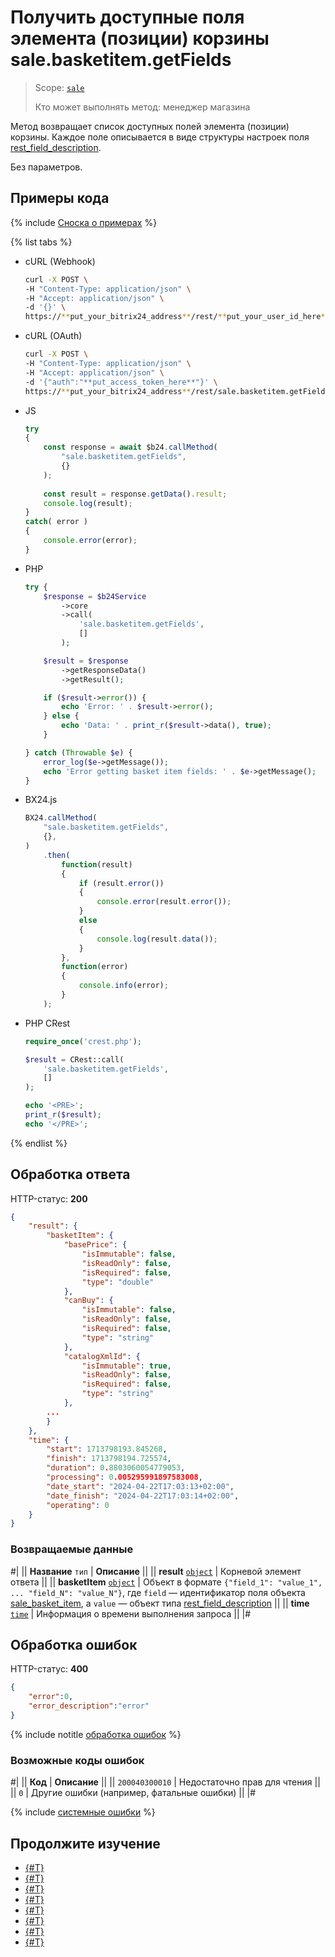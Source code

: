# Получить доступные поля элемента (позиции) корзины sale.basketitem.getFields

> Scope: [`sale`](../../scopes/permissions.md)
>
> Кто может выполнять метод: менеджер магазина

Метод возвращает список доступных полей элемента (позиции) корзины. Каждое поле описывается в виде структуры настроек поля [rest_field_description](../data-types.md).

Без параметров.

## Примеры кода

{% include [Сноска о примерах](../../../_includes/examples.md) %}

{% list tabs %}

- cURL (Webhook)

    ```bash
    curl -X POST \
    -H "Content-Type: application/json" \
    -H "Accept: application/json" \
    -d '{}' \
    https://**put_your_bitrix24_address**/rest/**put_your_user_id_here**/**put_your_webbhook_here**/sale.basketitem.getFields
    ```

- cURL (OAuth)

    ```bash
    curl -X POST \
    -H "Content-Type: application/json" \
    -H "Accept: application/json" \
    -d '{"auth":"**put_access_token_here**"}' \
    https://**put_your_bitrix24_address**/rest/sale.basketitem.getFields
    ```

- JS


    ```js
    try
    {
    	const response = await $b24.callMethod(
    		"sale.basketitem.getFields",
    		{}
    	);
    	
    	const result = response.getData().result;
    	console.log(result);
    }
    catch( error )
    {
    	console.error(error);
    }
    ```

- PHP


    ```php
    try {
        $response = $b24Service
            ->core
            ->call(
                'sale.basketitem.getFields',
                []
            );
    
        $result = $response
            ->getResponseData()
            ->getResult();
    
        if ($result->error()) {
            echo 'Error: ' . $result->error();
        } else {
            echo 'Data: ' . print_r($result->data(), true);
        }
    
    } catch (Throwable $e) {
        error_log($e->getMessage());
        echo 'Error getting basket item fields: ' . $e->getMessage();
    }
    ```

- BX24.js

    ```js
    BX24.callMethod(
        "sale.basketitem.getFields",
        {},
    )
        .then(
            function(result)
            {
                if (result.error())
                {
                    console.error(result.error());
                }
                else
                {
                    console.log(result.data());
                }
            },
            function(error)
            {
                console.info(error);
            }
        );
    ```

- PHP CRest

    ```php
    require_once('crest.php');

    $result = CRest::call(
        'sale.basketitem.getFields',
        []
    );

    echo '<PRE>';
    print_r($result);
    echo '</PRE>';
    ```

{% endlist %}

## Обработка ответа

HTTP-статус: **200**

```json
{
    "result": {
        "basketItem": {
            "basePrice": {
                "isImmutable": false,
                "isReadOnly": false,
                "isRequired": false,
                "type": "double"
            },
            "canBuy": {
                "isImmutable": false,
                "isReadOnly": false,
                "isRequired": false,
                "type": "string"
            },
            "catalogXmlId": {
                "isImmutable": true,
                "isReadOnly": false,
                "isRequired": false,
                "type": "string"
            },
        ...
        }
    },
    "time": {
        "start": 1713798193.845268,
        "finish": 1713798194.725574,
        "duration": 0.8803060054779053,
        "processing": 0.005295991897583008,
        "date_start": "2024-04-22T17:03:13+02:00",
        "date_finish": "2024-04-22T17:03:14+02:00",
        "operating": 0
    }
}
```

### Возвращаемые данные

#|
|| **Название**
`тип` | **Описание** ||
|| **result**
[`object`](../../data-types.md) | Корневой элемент ответа ||
|| **basketItem**
[`object`](../data-types.md) | Объект в формате `{"field_1": "value_1", ... "field_N": "value_N"}`, где `field` — идентификатор поля объекта [sale_basket_item](../data-types.md), а `value` — объект типа [rest_field_description](../data-types.md#rest_field_description)
||
|| **time**
[`time`](../../data-types.md) | Информация о времени выполнения запроса ||
|#

## Обработка ошибок

HTTP-статус: **400**

```json
{
    "error":0,
    "error_description":"error"
}
```

{% include notitle [обработка ошибок](../../../_includes/error-info.md) %}

### Возможные коды ошибок

#|
|| **Код** | **Описание** ||
|| `200040300010` | Недостаточно прав для чтения
|| 
|| `0` | Другие ошибки (например, фатальные ошибки)
|| 
|#

{% include [системные ошибки](../../../_includes/system-errors.md) %}

## Продолжите изучение

- [{#T}](./sale-basket-item-add.md)
- [{#T}](./sale-basket-item-update.md)
- [{#T}](./sale-basket-item-get.md)
- [{#T}](./sale-basket-item-list.md)
- [{#T}](./sale-basket-item-delete.md)
- [{#T}](./sale-basket-item-add-catalog-product.md)
- [{#T}](./sale-basket-item-update-catalog-product.md)
- [{#T}](./sale-basket-item-get-catalog-product-fields.md)